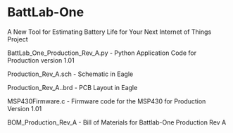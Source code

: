 # BattLab-One
A New Tool for Estimating Battery Life for Your Next Internet of Things Project 

  BattLab_One_Production_Rev_A.py - Python Application Code for Production version 1.01

  Production_Rev_A.sch - Schematic in Eagle

  Production_Rev_A..brd - PCB Layout in Eagle

  MSP430Firmware.c - Firmware code for the MSP430 for Production Version 1.01
  
  BOM_Production_Rev_A - Bill of Materials for Battlab-One Production Rev A
